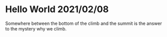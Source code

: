 # Hello World 2021/02/08

Somewhere between the bottom of the climb and the summit is the answer to the mystery why we climb.
